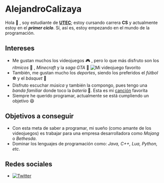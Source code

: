 # AlejandroCalizaya
Hola 👋 , soy estudiante de [**UTEC**](utec.edu.pe); estoy cursando carrera **CS** y actualmente estoy en el ***primer ciclo***. Sí, así es, estoy empezando en el mundo de la programación.

## Intereses
- Me gustan muchos los videojuegos 🎮 , pero lo que más disfruto son los *rítmicos* 🎵 , *Minecraft* y la *saga GTA* 🔫
![Mi videojuego favorito](https://encrypted-tbn0.gstatic.com/images?q=tbn:ANd9GcQc0kiU_ncBmrm2uDuYx0CAvunp2aV6GX7ck35uiGMo7g6LCMQ04OCyRnhDLcPssiq8JTg&usqp=CAU)
- También, me gustan mucho los *deportes*, siendo los preferidos el *fútbol* ⚽ y el *básquet* 🏀
- Disfruto escuchar *música* y también la compongo, pues tengo una *banda familiar* donde toco la *batería* 🥁. Esta es mi [canción](https://www.youtube.com/watch?v=iik25wqIuFo) favorita
- Siempre he querido programar, actualmente se está cumpliendo un objetivo 😄

## Objetivos a conseguir
- Con esta meta de saber a programar, mi sueño (como amante de los videojuegos) es trabajar para una empresa desarrolladora como *Mojang* o *Bethesda*.
- Dominar los lenguajes de programación como: *Java, C++, Lua, Python, etc*.

## Redes sociales
- [![Twitter](https://i.ytimg.com/an/iT92zx790c4/52a22654-df9a-4af4-bc91-aade44b1af5d_mq.jpg?v=59a719df)](https://twitter.com/SubstexGD)
